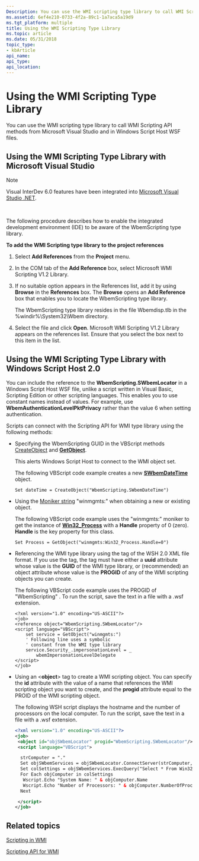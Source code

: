 ```yaml
---
Description: You can use the WMI scripting type library to call WMI Scripting API methods from Microsoft Visual Studio and in Windows Script Host WSF files.
ms.assetid: 6ef4e210-0733-4f2a-89c1-1a7aca5a19d9
ms.tgt_platform: multiple
title: Using the WMI Scripting Type Library
ms.topic: article
ms.date: 05/31/2018
topic_type: 
- kbArticle
api_name: 
api_type: 
api_location: 
---
```


# Using the WMI Scripting Type Library

You can use the WMI scripting type library to call WMI Scripting API methods from Microsoft Visual Studio and in Windows Script Host WSF files.

## Using the WMI Scripting Type Library with Microsoft Visual Studio

> [!Note]  
> Visual InterDev 6.0 features have been integrated into [Microsoft Visual Studio .NET](https://go.microsoft.com/fwlink/p/?linkid=84381).

 

The following procedure describes how to enable the integrated development environment (IDE) to be aware of the WbemScripting type library.

**To add the WMI Scripting type library to the project references**

1.  Select **Add References** from the **Project** menu.
2.  In the COM tab of the **Add Reference** box, select Microsoft WMI Scripting V1.2 Library.
3.  If no suitable option appears in the References list, add it by using **Browse** in the **References** box. The **Browse** opens an **Add Reference** box that enables you to locate the WbemScripting type library.

    The WbemScripting type library resides in the file Wbemdisp.tlb in the %windir%\\System32\\Wbem directory.

4.  Select the file and click **Open**. Microsoft WMI Scripting V1.2 Library appears on the references list. Ensure that you select the box next to this item in the list.

## Using the WMI Scripting Type Library with Windows Script Host 2.0

You can include the reference to the **WbemScripting.SWbemLocator** in a Windows Script Host WSF file, unlike a script written in Visual Basic, Scripting Edition or other scripting languages. This enables you to use constant names instead of values. For example, use **WbemAuthenticationLevelPktPrivacy** rather than the value 6 when setting authentication.

Scripts can connect with the Scripting API for WMI type library using the following methods:

-   Specifying the WbemScripting GUID in the VBScript methods [CreateObject](https://docs.microsoft.com/previous-versions//xzysf6hc(v=vs.85)) and [**GetObject**](https://msdn.microsoft.com/en-us/library/e9waz863(v=VS.71).aspx).

    This alerts Windows Script Host to connect to the WMI object set.

    The following VBScript code example creates a new [**SWbemDateTime**](swbemdatetime.md) object.

    ```VB
    Set dateTime = CreateObject("WbemScripting.SWbemDateTime")
    ```

    

-   Using the [Moniker string](constructing-a-moniker-string.md) "winmgmts:" when obtaining a new or existing object.

    The following VBScript code example uses the "winmgmts:" moniker to get the instance of [**Win32\_Process**](https://docs.microsoft.com/windows/desktop/CIMWin32Prov/win32-process) with a **Handle** property of 0 (zero). **Handle** is the key property for this class.

    ```VB
    Set Process = GetObject("winmgmts:Win32_Process.Handle=0")
    ```

    

-   Referencing the WMI type library using the <reference> tag of the WSH 2.0 XML file format. If you use the <reference> tag, the tag must have either a **uuid** attribute whose value is the **GUID** of the WMI type library, or (recommended) an object attribute whose value is the **PROGID** of any of the WMI scripting objects you can create.

    The following VBScript code example uses the PROGID of "WbemScripting" . To run the script, save the text in a file with a .wsf extension.

    ```VB
    <?xml version="1.0" encoding="US-ASCII"?>
    <job>
    <reference object="WbemScripting.SWbemLocator"/>
    <script language="VBScript">
        set service = GetObject("winmgmts:")
        ' Following line uses a symbolic 
        ' constant from the WMI type library
        service.Security_.impersonationLevel = _
            wbemImpersonationLevelDelegate
    </script>
    </job>
    ```

    

-   Using an <**object**> tag to create a WMI scripting object. You can specify the **id** attribute with the value of a name that references the WMI scripting object you want to create, and the **progid** attribute equal to the PROID of the WMI scripting object.

    The following WSH script displays the hostname and the number of processors on the local computer. To run the script, save the text in a file with a .wsf extension.

    ```XML
    <?xml version="1.0" encoding="US-ASCII"?>
    <job>
     <object id="objSWbemLocator" progid="WbemScripting.SWbemLocator"/>
     <script language="VBScript">

      strComputer = "."
      Set objSWbemServices = objSWbemLocator.ConnectServer(strComputer, "root\cimv2")
      Set colSettings = objSWbemServices.ExecQuery("Select * From Win32_ComputerSystem")
      For Each objComputer in colSettings
       Wscript.Echo "System Name: " & objComputer.Name
       Wscript.Echo "Number of Processors: " & objComputer.NumberOfProcessors
      Next

     </script>
    </job>
    ```

    

## Related topics

<dl> <dt>

[Scripting in WMI](https://docs.microsoft.com/windows/desktop/WmiSdk/creating-a-wmi-script)
</dt> <dt>

[Scripting API for WMI](scripting-api-for-wmi.md)
</dt> </dl>

 

 



